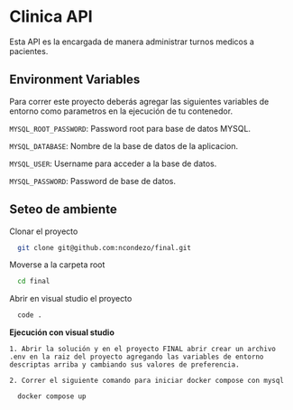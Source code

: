 # Clinica API

Esta API es la encargada de manera administrar turnos medicos a pacientes.

## Environment Variables

Para correr este proyecto deberás agregar las siguientes variables de entorno como parametros en la ejecución de tu contenedor.

`MYSQL_ROOT_PASSWORD`: Password root para base de datos MYSQL.

`MYSQL_DATABASE`: Nombre de la base de datos de la aplicacion.

`MYSQL_USER`: Username para acceder a la base de datos.

`MYSQL_PASSWORD`: Password de base de datos.


## Seteo de ambiente

Clonar el proyecto

```bash
  git clone git@github.com:ncondezo/final.git
```

Moverse a la carpeta root

```bash
  cd final
```

Abrir en visual studio el proyecto
```bash
  code .
```

**Ejecución con visual studio**

    1. Abrir la solución y en el proyecto FINAL abrir crear un archivo .env en la raiz del proyecto agregando las variables de entorno descriptas arriba y cambiando sus valores de preferencia.
  
    2. Correr el siguiente comando para iniciar docker compose con mysql

```bash
  docker compose up 
```




